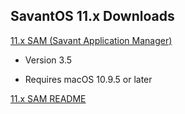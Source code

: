 ## SavantOS 11.x Downloads


[11.x SAM (Savant Application Manager)](https://s3.amazonaws.com/cdn.software/sam/SAMDownloads/sam-631-3.5.zip) 

- Version 3.5

- Requires macOS 10.9.5 or later

[11.x SAM README](https://s3.amazonaws.com/cdn.software/sam/SAMDownloads/sam-631-3.5.zip)



